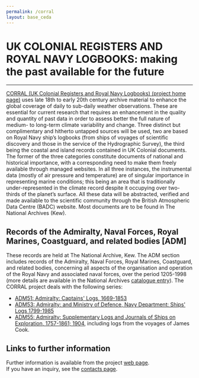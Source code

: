 ```yaml
--- 
permalink: /corral 
layout: base_ceda
---
```


UK COLONIAL REGISTERS AND ROYAL NAVY LOGBOOKS: making the past available for the future
=======================================================================================

* * *

[CORRAL (UK Colonial Registers and Royal Navy Logbooks) (project home page)](http://www.corral.org.uk/) uses late 18th to early 20th century archive material to enhance the global coverage of daily to sub-daily weather observations. These are essential for current research that requires an enhancement in the quality and quantity of past data in order to assess better the full nature of medium- to long-term climate variability and change. Three distinct but complimentary and hitherto untapped sources will be used, two are based on Royal Navy ship’s logbooks (from ships of voyages of scientific discovery and those in the service of the Hydrographic Survey), the third being the coastal and island records contained in UK Colonial documents. The former of the three categories constitute documents of national and historical importance, with a corresponding need to make them freely available through managed websites. In all three instances, the instrumental data (mostly of air pressure and temperature) are of singular importance in representing marine conditions; this being an area that is traditionally under-represented in the climate record despite it occupying over two-thirds of the planet’s surface. All these data will be abstracted, verified and made available to the scientific community through the British Atmospheric Data Centre (BADC) website. Most documents are to be found in The National Archives (Kew).

Records of the Admiralty, Naval Forces, Royal Marines, Coastguard, and related bodies \[ADM\]
---------------------------------------------------------------------------------------------

These records are held at The National Archive, Kew. The ADM section includes records of the Admiralty, Naval Forces, Royal Marines, Coastguard, and related bodies, concerning all aspects of the organisation and operation of the Royal Navy and associated naval forces, over the period 1205-1998 (more details are available in the National Archives [catalogue entry](http://www.nationalarchives.gov.uk/catalogue/displaycataloguedetails.asp?CATID=4&CATLN=1)). The CORRAL project deals with the following series:

*   [ADM51: Admiralty: Captains' Logs, 1669-1853](adm51/adm51_index.html)
*   [ADM53: Admiralty: and Ministry of Defence, Navy Department: Ships' Logs 1799-1985](adm53/adm53_index.html)
*   [ADM55: Admiralty: Supplementary Logs and Journals of Ships on Exploration, 1757-1861; 1904](adm55/adm55_index.html), including logs from the voyages of James Cook.

Links to further information
----------------------------

Further information is available from the project [web page](http://www.corral.org.uk/).  
If you have an inquiry, see the [contacts page](contacts.html).